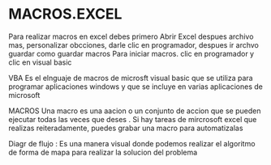 # MACROS.EXCEL
Para realizar macros en excel debes primero 
Abrir Excel despues archivo mas, personalizar obcciones, darle clic en programador, despues ir archvo guardar como guardar macros 
Para iniciar macros. clic en programador y clic en visual basic 

 VBA Es el elnguaje de macros de microsft visual basic que se utiliza  para programar aplicaciones windows y que se incluye en varias aplicaciones  de microsoft 

MACROS Una macro es una aacion o un conjunto de accion que se pueden ejecutar todas las veces que deses .
Si hay tareas de mircrosoft excel que realizas  reiteradamente, puedes grabar una macro para automatizalas 


Diagr de flujo  :  Es una manera visual donde podemos realizar el algoritmo  de forma  de mapa para realizar la solucion del problema 


